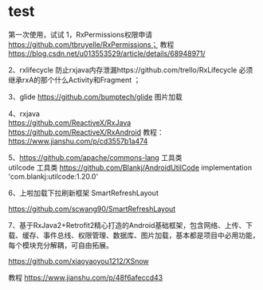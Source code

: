 # test
第一次使用，试试
1，RxPermissions权限申请 https://github.com/tbruyelle/RxPermissions；
   教程 https://blog.csdn.net/u013553529/article/details/68948971/
   
2、rxlifecycle 防止rxjava内存泄漏https://github.com/trello/RxLifecycle 
   必须继承rxA的那个什么Activity和Fragment ；
   
3、glide https://github.com/bumptech/glide   图片加载

4、rxjava  
         https://github.com/ReactiveX/RxJava 
         https://github.com/ReactiveX/RxAndroid 
         教程： https://www.jianshu.com/p/cd3557b1a474
         
         
5、https://github.com/apache/commons-lang  工具类  
     utilcode 工具类   https://github.com/Blankj/AndroidUtilCode
    implementation 'com.blankj:utilcode:1.20.0'

6、上啦加载下拉刷新框架 SmartRefreshLayout

https://github.com/scwang90/SmartRefreshLayout

7、基于RxJava2+Retrofit2精心打造的Android基础框架，包含网络、上传、下载、缓存、事件总线、权限管理、数据库、图片加载，基本都是项目中必用功能，每个模块充分解耦，可自由拓展。

https://github.com/xiaoyaoyou1212/XSnow

教程 https://www.jianshu.com/p/48f6afeccd43

